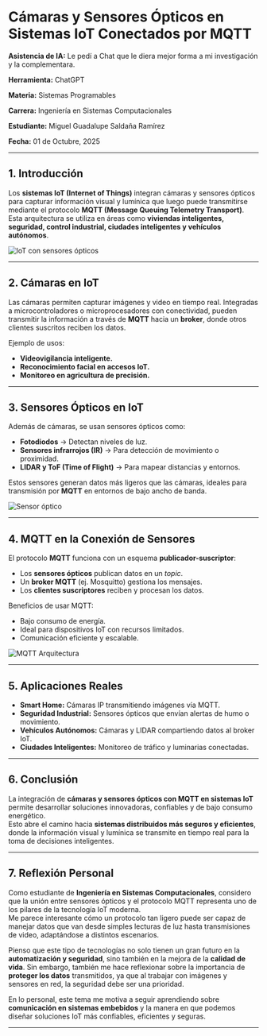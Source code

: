 # Cámaras y Sensores Ópticos en Sistemas IoT Conectados por MQTT  

**Asistencia de IA:** Le pedí a Chat que le diera mejor forma a mi investigación y la complementara.  

**Herramienta:** ChatGPT  

**Materia:** Sistemas Programables  

**Carrera:** Ingeniería en Sistemas Computacionales  

**Estudiante:** Miguel Guadalupe Saldaña Ramírez  

**Fecha:** 01 de Octubre, 2025  

---

## 1. Introducción  

Los **sistemas IoT (Internet of Things)** integran cámaras y sensores ópticos para capturar información visual y lumínica que luego puede transmitirse mediante el protocolo **MQTT (Message Queuing Telemetry Transport)**.  
Esta arquitectura se utiliza en áreas como **viviendas inteligentes, seguridad, control industrial, ciudades inteligentes y vehículos autónomos**.  

![IoT con sensores ópticos](https://novedadesautomatizacion.com/wp-content/uploads/2019/04/R100-R101-R103-R200-R201-PepperlFuchs.jpg)  

---

## 2. Cámaras en IoT  

Las cámaras permiten capturar imágenes y video en tiempo real. Integradas a microcontroladores o microprocesadores con conectividad, pueden transmitir la información a través de **MQTT** hacia un **broker**, donde otros clientes suscritos reciben los datos.  

Ejemplo de usos:  
- **Videovigilancia inteligente.**  
- **Reconocimiento facial en accesos IoT.**  
- **Monitoreo en agricultura de precisión.**  


---

## 3. Sensores Ópticos en IoT  

Además de cámaras, se usan sensores ópticos como:  
- **Fotodiodos** → Detectan niveles de luz.  
- **Sensores infrarrojos (IR)** → Para detección de movimiento o proximidad.  
- **LIDAR y ToF (Time of Flight)** → Para mapear distancias y entornos.  

Estos sensores generan datos más ligeros que las cámaras, ideales para transmisión por **MQTT** en entornos de bajo ancho de banda.  

![Sensor óptico](https://www.mdpi.com/sensors/sensors-21-03456/article_deploy/html/images/sensors-21-03456-g001.png)  

---

## 4. MQTT en la Conexión de Sensores  

El protocolo **MQTT** funciona con un esquema **publicador-suscriptor**:  
- Los **sensores ópticos** publican datos en un *topic*.  
- Un **broker MQTT** (ej. Mosquitto) gestiona los mensajes.  
- Los **clientes suscriptores** reciben y procesan los datos.  

Beneficios de usar MQTT:  
- Bajo consumo de energía.  
- Ideal para dispositivos IoT con recursos limitados.  
- Comunicación eficiente y escalable.  

![MQTT Arquitectura](https://pandorafms.com/wp-content/uploads/2024/04/MQTT-0-pfms-blog.png)  

---

## 5. Aplicaciones Reales  

- **Smart Home:** Cámaras IP transmitiendo imágenes vía MQTT.  
- **Seguridad Industrial:** Sensores ópticos que envían alertas de humo o movimiento.  
- **Vehículos Autónomos:** Cámaras y LIDAR compartiendo datos al broker IoT.  
- **Ciudades Inteligentes:** Monitoreo de tráfico y luminarias conectadas.  

---

## 6. Conclusión  

La integración de **cámaras y sensores ópticos con MQTT en sistemas IoT** permite desarrollar soluciones innovadoras, confiables y de bajo consumo energético.  
Esto abre el camino hacia **sistemas distribuidos más seguros y eficientes**, donde la información visual y lumínica se transmite en tiempo real para la toma de decisiones inteligentes.  

---

## 7. Reflexión Personal  

Como estudiante de **Ingeniería en Sistemas Computacionales**, considero que la unión entre sensores ópticos y el protocolo MQTT representa uno de los pilares de la tecnología IoT moderna.  
Me parece interesante cómo un protocolo tan ligero puede ser capaz de manejar datos que van desde simples lecturas de luz hasta transmisiones de video, adaptándose a distintos escenarios.  

Pienso que este tipo de tecnologías no solo tienen un gran futuro en la **automatización y seguridad**, sino también en la mejora de la **calidad de vida**. Sin embargo, también me hace reflexionar sobre la importancia de **proteger los datos** transmitidos, ya que al trabajar con imágenes y sensores en red, la seguridad debe ser una prioridad.  

En lo personal, este tema me motiva a seguir aprendiendo sobre **comunicación en sistemas embebidos** y la manera en que podemos diseñar soluciones IoT más confiables, eficientes y seguras.  

---
